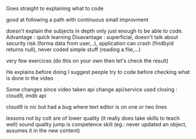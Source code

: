 Goes straight to explaining what to code

good at following a path with continuous small improvment

doesn't explain the subjects in depth only just enough to be able to code.
Advantage : quick learning
Disavantage : superficial, doesn't talk about security risk (forma data from user,..), application can crash (findbyid returns null), never coded simple stuff (reading a file,...)


very few exercices (do this on your own then let's check the result)

He explains before doing
I suggest people try to code before checking what is done in the video

Some changes since video taken
api change
api/service used closing : cloud9, imdb api


cloud9 is nic but had a bug where text editor is on one or two lines


lessons not by colt are of lower quality (it really does take skills to teach well)
	sound quality
	jump is competence skill (eg.: never updated an object, assumes it in the new content)
